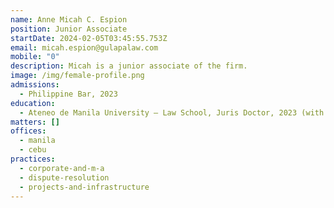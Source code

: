 ```yaml
---
name: Anne Micah C. Espion
position: Junior Associate
startDate: 2024-02-05T03:45:55.753Z
email: micah.espion@gulapalaw.com
mobile: "0"
description: Micah is a junior associate of the firm.
image: /img/female-profile.png
admissions:
  - Philippine Bar, 2023
education:
  - Ateneo de Manila University – Law School, Juris Doctor, 2023 (with Honors)
matters: []
offices:
  - manila
  - cebu
practices:
  - corporate-and-m-a
  - dispute-resolution
  - projects-and-infrastructure
---
```

